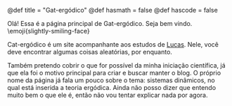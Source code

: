 @def title = "Gat-ergódico"
@def hasmath = false
@def hascode = false
<!-- Note: by default hasmath == true and hascode == false. You can change this in
the config file by setting hasmath = false for instance and just setting it to true
where appropriate -->

Olá! Essa é a página principal de Gat-ergódico. Seja bem vindo. \emoji{slightly-smiling-face}

Cat-ergódico é um site acompanhante aos estudos de [Lucas](/sobre). Nele, você deve encontrar algumas coisas aleatórias, por enquanto.

Também pretendo cobrir o que for possível da minha iniciação científica, já que ela foi o motivo principal para criar e buscar manter o blog. O próprio nome da página já fala um pouco sobre o tema: sistemas dinâmicos, no qual está inserida a teoria ergódica. Ainda não posso dizer que entendo muito bem o que ele é, então não vou tentar explicar nada por agora.

